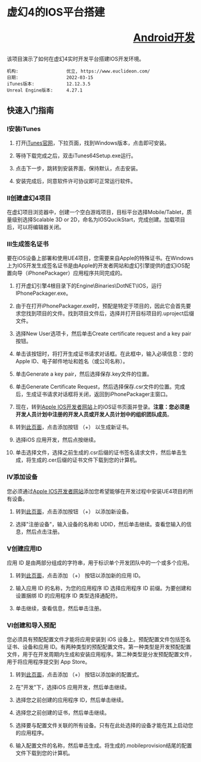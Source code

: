 # 虚幻4的IOS平台搭建<p align="right">[Android开发](README(IOS).md)</p>
该项目演示了如何在虚幻4实时开发平台搭建IOS开发环境。

```
机构:                  优立, https://www.euclideon.com/
日期:                  2022-03-15
iTunes版本:            12.12.3.5
Unreal Engine版本:     4.27.1
```

## 快速入门指南
### Ⅰ安装iTunes
1. 打开[iTunes官网](https://www.apple.com.cn/itunes/)，下拉页面，找到Windows版本，点击即可安装。

2. 等待下载完成之后，双击iTunes64Setup.exe运行。

3. 点击下一步，跳转到安装界面，保持默认，点击安装。

4. 安装完成后，同意软件许可协议即可正常运行软件。

### Ⅱ创建虚幻4项目
在虚幻项目浏览器中，创建一个空白游戏项目，目标平台选择Mobile/Tablet，质量级别选择Scalable 3D or 2D，命名为IOSQucikStart，完成创建。加载项目后，可以将编辑器关闭。

### Ⅲ生成签名证书
要在iOS设备上部署和使用UE4项目，您需要来自Apple的特殊证书。在Windows上为IOS开发生成签名证书是由Apple的开发者网站和虚幻引擎提供的虚幻iOS配置向导（iPhonePackager）应用程序共同完成的。
1. 打开虚幻引擎4根目录下的Engine\Binaries\DotNET\IOS，运行IPhonePackager.exe。

2. 由于在打开iPhonePackager.exe时，预配是特定于项目的，因此它会首先要求您找到项目的文件。找到项目文件后，选择并打开目标项目的.uproject后缀文件。

3. 选择New User选项卡，然后单击Create certificate request and a key pair按钮。

4. 单击该按钮时，将打开生成证书请求对话框。在此框中，输入必填信息：您的 Apple ID、电子邮件地址和姓名（或公司名称）。

5. 单击Generate a key pair，然后选择保存.key文件的位置。

6. 单击Generate Certificate Request，然后选择保存.csr文件的位置。完成后，生成证书请求对话框将关闭，返回到iPhonePackager主窗口。

7. 现在，转到[Apple IOS开发者网站](https://idmsa.apple.com/IDMSWebAuth/signin?appIdKey=891bd3417a7776362562d2197f89480a8547b108fd934911bcbea0110d07f757&path=%2Fregister%2Fagree%2F&rv=1)上的iOS证书页面并登录。__注意：您必须是开发人员计划中注册的开发人员或开发人员计划中的组织团队成员__。
9. 转到[此页面](https://developer.apple.com/account/resources/)，点击添加按钮 （+） 以生成新证书。

10. 选择iOS 应用开发，然后点按继续。

11. 单击选择文件，选择之前生成的.csr后缀的证书签名请求文件，然后单击生成，将生成的.cer后缀的证书文件下载到您的计算机。



### Ⅳ添加设备
您必须通过[Apple IOS开发者网站](https://idmsa.apple.com/IDMSWebAuth/signin?appIdKey=891bd3417a7776362562d2197f89480a8547b108fd934911bcbea0110d07f757&path=%2Fregister%2Fagree%2F&rv=1)添加您希望能够在开发过程中安装UE4项目的所有设备。
1. 转到[此页面](https://developer.apple.com/account/resources/)，点击添加按钮 （+） 以添加新设备。

2. 选择"注册设备"，输入设备的名称和 UDID，然后单击继续。查看您输入的信息，然后点击注册。

### Ⅴ创建应用ID
应用 ID 是由两部分组成的字符串，用于标识单个开发团队中的一个或多个应用。
1. 转到[此页面](https://developer.apple.com/account/resources/)，点击添加 （+） 按钮以添加新的应用 ID。

2. 输入应用 ID 的名称，为您的应用程序 ID 选择应用程序 ID 前缀。为要创建和设置捆绑 ID 的应用程序 ID 类型选择通配符。

3. 单击继续，查看信息，然后单击注册。

### Ⅵ创建和导入预配
您必须具有预配配置文件才能将应用安装到 iOS 设备上。预配配置文件包括签名证书、设备和应用 ID。有两种类型的预配配置文件。第一种类型是开发预配配置文件，用于在开发周期内生成和安装应用程序。第二种类型是分发预配配置文件，用于将应用程序提交到 App Store。
1. 转到[此页面](https://developer.apple.com/account/resources/)，点击添加 （+） 按钮以添加新的配置式。

2. 在"开发"下，选择iOS 应用开发，然后单击继续。

3. 选择您之前创建的应用程序 ID，然后单击继续。

4. 选择您之前创建的证书，然后单击继续。

5. 选择要与配置文件关联的所有设备。只有在此处选择的设备才能在其上启动您的应用程序。

6. 输入配置文件的名称，然后单击生成。将生成的.mobileprovision结尾的配置文件下载到您的计算机。
